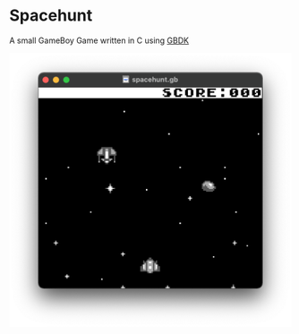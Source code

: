 # Spacehunt
A small GameBoy Game written in C using [GBDK](https://github.com/gbdk-2020/gbdk-2020/)

![spacehunt screenshot](https://github.com/elementzero23/gbdk_spacehunt/blob/master/screenshots/spacehunt_screenshot1.png)
